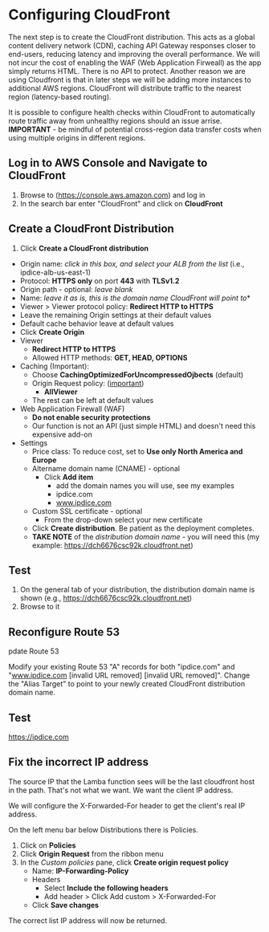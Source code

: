 # Configuring CloudFront
The next step is to create the CloudFront distribution. This acts as a global content delivery network (CDN), caching API Gateway responses closer to end-users, reducing latency and improving the overall performance. We will not incur the cost of enabling the WAF (Web Application Firweall) as the app simply returns HTML. There is no API to protect. Another reason we are using Cloudfront is that in later steps we will be adding more instances to additional AWS regions. CloudFront will distribute traffic to the nearest region (latency-based routing).

It is possible to  configure health checks within CloudFront to automatically route traffic away from unhealthy regions should an issue arrise. **IMPORTANT** - be mindful of potential cross-region data transfer costs when using multiple origins in different regions.

## Log in to AWS Console and Navigate to CloudFront
1. Browse to (https://console.aws.amazon.com) and log in
2. In the search bar enter "CloudFront" and click on **CloudFront**
   
## Create a CloudFront Distribution

1. Click **Create a CloudFront distribution**
  - Origin name: *click in this box, and select your ALB from the list* (i.e., ipdice-alb-us-east-1)
  - Protocol: **HTTPS only** on port **443** with **TLSv1.2**
  - Origin path - optional: *leave blank*
  - Name: *leave it as is, this is the domain name CloudFront will point to**
  - Viewer > Viewer protocol policy: **Redirect HTTP to HTTPS**
  - Leave the remaining Origin settings at their default values
  - Default cache behavior leave at default values
  - Click **Create Origin**
  - Viewer
    - **Redirect HTTP to HTTPS**
    - Allowed HTTP methods: **GET, HEAD, OPTIONS**
  - Caching (Important):
    - Choose **CachingOptimizedForUncompressedOjbects** (default)
    - Origin Request policy: (<u>important</u>)
      - **AllViewer**
    - The rest can be left at default values
  - Web Application Firewall (WAF)
    - **Do not enable security protections**
    - Our function is not an API (just simple HTML) and doesn't need this expensive add-on
  - Settings
    - Price class: To reduce cost, set to **Use only North America and Europe**
    - Altername domain name (CNAME) - optional
      - Click **Add item**
          - add the domain names you will use, see my examples
          - ipdice.com
          - www.ipdice.com
    - Custom SSL certificate - optional
      - From the drop-down select your new certificate
    - Click **Create distribution**. Be patient as the deployment completes.
    - **TAKE NOTE** of the *distribution domain name* - you will need this (my example: https://dch6676csc92k.cloudfront.net)

## Test
1. On the general tab of your distribution, the distribution domain name is shown (e.g., https://dch6676csc92k.cloudfront.net)
2. Browse to it

## Reconfigure Route 53
pdate Route 53

Modify your existing Route 53 "A" records for both "ipdice.com" and "www.ipdice.com [invalid URL removed] [invalid URL removed]".
Change the "Alias Target" to point to your newly created CloudFront distribution domain name.



## Test
https://ipdice.com


## Fix the incorrect IP address
The source IP that the Lamba function sees will be the last cloudfront host in the path. That's not what we want. We want the client IP address.

We will configure the X-Forwarded-For header to get the client's real IP address.

On the left menu bar below Distributions there is Policies.

1. Click on **Policies**
2. Click **Origin Request** from the ribbon menu
3. In the *Custom policies* pane, click **Create origin request policy**
    - Name: **IP-Forwarding-Policy**
    - Headers
      - Select **Include the following headers**
      - Add header > Click Add custom > X-Forwarded-For
    - Click **Save changes**
  

The correct list IP address will now be returned.
